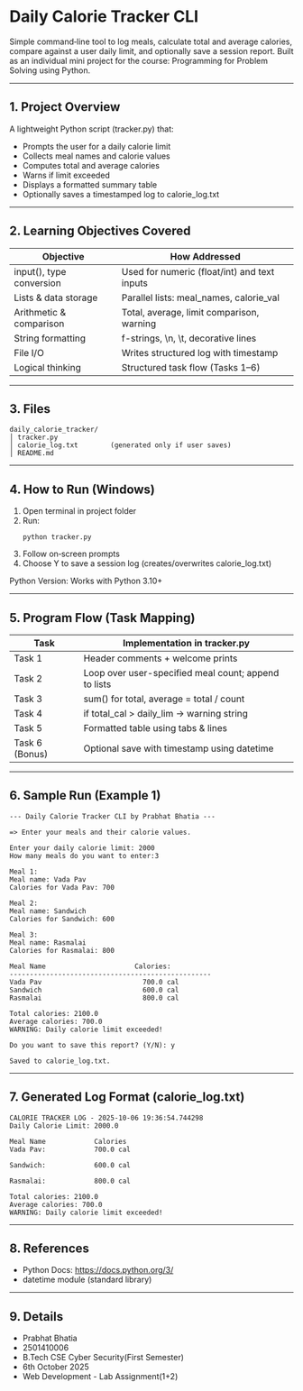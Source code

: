 # Daily Calorie Tracker CLI

Simple command‑line tool to log meals, calculate total and average calories, compare against a user daily limit, and optionally save a session report. Built as an individual mini project for the course: Programming for Problem Solving using Python.

---

## 1. Project Overview
A lightweight Python script (tracker.py) that:
- Prompts the user for a daily calorie limit
- Collects meal names and calorie values
- Computes total and average calories
- Warns if limit exceeded
- Displays a formatted summary table
- Optionally saves a timestamped log to calorie_log.txt

---

## 2. Learning Objectives Covered
| Objective | How Addressed |
|-----------|---------------|
| input(), type conversion | Used for numeric (float/int) and text inputs |
| Lists & data storage | Parallel lists: meal_names, calorie_val |
| Arithmetic & comparison | Total, average, limit comparison, warning |
| String formatting | f-strings, \n, \t, decorative lines |
| File I/O | Writes structured log with timestamp |
| Logical thinking | Structured task flow (Tasks 1–6) |

---

## 3. Files
```
daily_calorie_tracker/
│ tracker.py
│ calorie_log.txt        (generated only if user saves)
│ README.md
```

---

## 4. How to Run (Windows)
1. Open terminal in project folder  
2. Run:  
   ```
   python tracker.py
   ```
3. Follow on‑screen prompts  
4. Choose Y to save a session log (creates/overwrites calorie_log.txt)

Python Version: Works with Python 3.10+

---

## 5. Program Flow (Task Mapping)
| Task | Implementation in tracker.py |
|------|-------------------------------|
| Task 1 | Header comments + welcome prints |
| Task 2 | Loop over user-specified meal count; append to lists |
| Task 3 | sum() for total, average = total / count |
| Task 4 | if total_cal > daily_lim → warning string |
| Task 5 | Formatted table using tabs & lines |
| Task 6 (Bonus) | Optional save with timestamp using datetime |

---

## 6. Sample Run (Example 1)
```
--- Daily Calorie Tracker CLI by Prabhat Bhatia ---

=> Enter your meals and their calorie values.

Enter your daily calorie limit: 2000
How many meals do you want to enter:3

Meal 1:
Meal name: Vada Pav
Calories for Vada Pav: 700

Meal 2:
Meal name: Sandwich
Calories for Sandwich: 600

Meal 3:
Meal name: Rasmalai
Calories for Rasmalai: 800

Meal Name 			           Calories:
--------------------------------------------------
Vada Pav 			             700.0 cal
Sandwich 			             600.0 cal
Rasmalai 			             800.0 cal

Total calories: 2100.0
Average calories: 700.0
WARNING: Daily calorie limit exceeded!

Do you want to save this report? (Y/N): y

Saved to calorie_log.txt.
```

---

## 7. Generated Log Format (calorie_log.txt)
```
CALORIE TRACKER LOG - 2025-10-06 19:36:54.744298
Daily Calorie Limit: 2000.0

Meal Name 			 Calories 
Vada Pav: 			 700.0 cal 

Sandwich: 			 600.0 cal 

Rasmalai: 			 800.0 cal 

Total calories: 2100.0
Average calories: 700.0
WARNING: Daily calorie limit exceeded!
```

---

## 8. References
- Python Docs: https://docs.python.org/3/
- datetime module (standard library)

---

## 9. Details
- Prabhat Bhatia
- 2501410006
- B.Tech CSE Cyber Security(First Semester)
- 6th October 2025
- Web Development - Lab Assignment(1+2)
